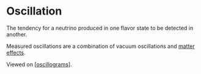 # Oscillation

The tendency for a neutrino produced in one flavor state to be detected in another.

Measured oscillations are a combination of vacuum oscillations and [matter effects](matter-effects.md).

Viewed on [[oscillograms]].

[//begin]: # "Autogenerated link references for markdown compatibility"
[oscillograms]: oscillograms "Oscillograms"
[//end]: # "Autogenerated link references"
